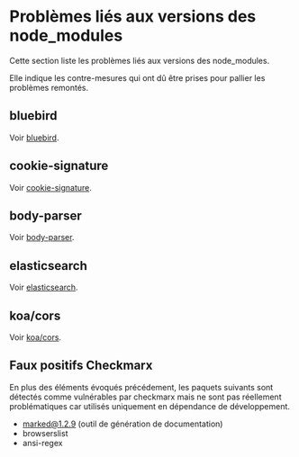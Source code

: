 # Problèmes liés aux versions des node_modules

Cette section liste les problèmes liés aux versions des node_modules.

Elle indique les contre-mesures qui ont dû être prises pour pallier les problèmes remontés.

## bluebird

Voir [bluebird](./bluebird.md).

## cookie-signature

Voir [cookie-signature](./cookie-signature.md).

## body-parser

Voir [body-parser](./body-parser.md).

## elasticsearch

Voir [elasticsearch](./elasticsearch.md).

## koa/cors

Voir [koa/cors](./koacors.md).

## Faux positifs Checkmarx

En plus des éléments évoqués précédement, les paquets suivants sont détectés comme vulnérables par checkmarx mais ne sont pas réellement problématiques car utilisés uniquement en dépendance de développement.

- marked@1.2.9 (outil de génération de documentation)
- browserslist
- ansi-regex
